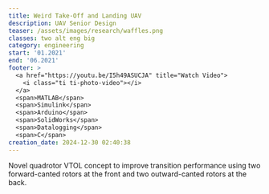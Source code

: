```yaml
---
title: Weird Take-Off and Landing UAV
description: UAV Senior Design
teaser: /assets/images/research/waffles.png
classes: two alt eng big
category: engineering
start: '01.2021'
end: '06.2021'
footer: > 
  <a href="https://youtu.be/I5h49ASUCJA" title="Watch Video">
    <i class="ti ti-photo-video"></i>
  </a>
  <span>MATLAB</span>
  <span>Simulink</span>
  <span>Arduino</span>
  <span>SolidWorks</span>
  <span>Datalogging</span>
  <span>C</span>
creation_date: 2024-12-30 02:40:38
---
```



Novel quadrotor VTOL concept to improve transition performance using two forward-canted rotors at the front and two outward-canted rotors at the back.